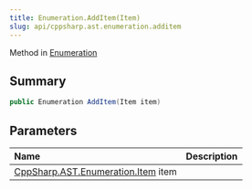 ```yaml
---
title: Enumeration.AddItem(Item)
slug: api/cppsharp.ast.enumeration.additem
---
```

Method in [Enumeration](/api/cppsharp/ast/enumeration)

## Summary



```csharp
public Enumeration AddItem(Item item)
```

## Parameters

|Name|Description|
|:---|:---|
|[CppSharp.AST.Enumeration.Item](/api/cppsharp/ast/enumeration/item) item||

